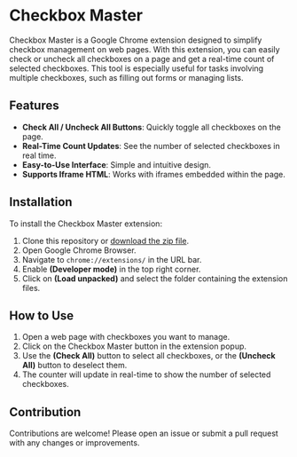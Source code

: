 # Checkbox Master

Checkbox Master is a Google Chrome extension designed to simplify checkbox management on web pages. With this extension, you can easily check or uncheck all checkboxes on a page and get a real-time count of selected checkboxes. This tool is especially useful for tasks involving multiple checkboxes, such as filling out forms or managing lists.

## Features

- **Check All / Uncheck All Buttons**: Quickly toggle all checkboxes on the page.
- **Real-Time Count Updates**: See the number of selected checkboxes in real time.
- **Easy-to-Use Interface**: Simple and intuitive design.
- **Supports Iframe HTML**: Works with iframes embedded within the page.

## Installation

To install the Checkbox Master extension:

1. Clone this repository or [download the zip file](https://github.com/omardieh/checkbox-master/archive/refs/heads/main.zip).
2. Open Google Chrome Browser.
3. Navigate to `chrome://extensions/` in the URL bar.
4. Enable **(Developer mode)** in the top right corner.
5. Click on **(Load unpacked)** and select the folder containing the extension files.

## How to Use

1. Open a web page with checkboxes you want to manage.
2. Click on the Checkbox Master button in the extension popup.
3. Use the **(Check All)** button to select all checkboxes, or the **(Uncheck All)** button to deselect them.
4. The counter will update in real-time to show the number of selected checkboxes.

## Contribution

Contributions are welcome! Please open an issue or submit a pull request with any changes or improvements.
